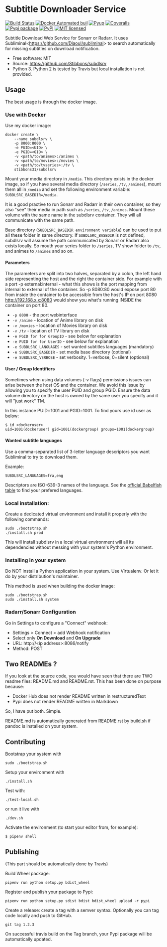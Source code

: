 <!--   'README.md' is automatically generated by 'build.sh' using 'pandoc'.
                         Edit 'README.rst' instead !                         -->
Subtitle Downloader Service
===========================

[![Build Status](https://travis-ci.org/Stibbons/subdlsrv.svg?branch=master)](https://travis-ci.org/Stibbons/subdlsrv) [![Docker Automated buil](https://img.shields.io/docker/build/stibbons31/subdlsrv.svg)](https://hub.docker.com/r/stibbons31/subdlsrv/builds/) [![Pyup](https://pyup.io/repos/github/Stibbons/subdlsrv/shield.svg)](https://pyup.io/repos/github/Stibbons/subdlsrv/) [![Coveralls](https://coveralls.io/repos/github/Stibbons/subdlsrv/badge.svg)](https://coveralls.io/github/Stibbons/subdlsrv) [![Pypi package](https://badge.fury.io/py/subdlsrv.svg)](https://pypi.python.org/pypi/subdlsrv/) [![PyPI](https://img.shields.io/pypi/pyversions/subdlsrv.svg)](https://pypi.python.org/pypi/subdlsrv/) [![MIT licensed](https://img.shields.io/badge/license-MIT-blue.svg)](./LICENSE)

Subtitle Download Web Service for Sonarr or Radarr. It uses Subliminal&lt;https://github.com/Diaoul/subliminal&gt; to search automatically for missing subtitles on download notification.

-   Free software: MIT
-   Source: <https://github.com/Stibbons/subdlsrv>
-   Python 3. Python 2 is tested by Travis but local installation is not provided.

Usage
-----

The best usage is through the docker image.

### Use with Docker

Use my docker image:

    docker create \
        --name subdlsrv \
        -p 8000:8000 \
        -e PUID=<UID> \
        -e PGID=<GID> \
        -v <path/to/animes>:/animes \
        -v <path/to/movies>:/movies \
        -v <path/to/tvseries>:/tv \
        stibbons31/subdlsrv

Mount your media directory in `/media`. This directory exists in the docker image, so if you have several media directory (`/series`, `/tv`, `/animes`), mount them all in `/media` and set the following environment variable: `SUBDLSRC_BASEDIR=/media`.

It is a good practive to run Sonarr and Radarr in their own container, so they also "see" their media in path such as `/series`, `/tv`, `/animes`. Mount these volume with the same name in the subdlsrv container. They will all communicate with the same path.

Base directory (`SUBDLSRC_BASEDIR environment variable`) can be used to put all these folder in same directory. If `SUBDLSRC_BASEDIR` is not defined, subdlsrv will assume the path communicated by Sonarr or Radarr also exists locally. So mouth your series folder to `/series`, TV show folder to `/tv`, and animes to `/animes` and so on.

#### Parameters

The parameters are split into two halves, separated by a colon, the left hand side representing the host and the right the container side. For example with a port -p external:internal - what this shows is the port mapping from internal to external of the container. So -p 8080:80 would expose port 80 from inside the container to be accessible from the host's IP on port 8080 <http://192.168.x.x:8080> would show you what's running INSIDE the container on port 80.

-   `-p 8000` - the port webinterface
-   `-v /anime` - location of Anime library on disk
-   `-v /movies` - location of Movies library on disk
-   `-v /tv` - location of TV library on disk
-   `-e PGID for for GroupID` - see below for explanation
-   `-e PUID for for UserID` - see below for explanation
-   `-e SUBDLSRC_LANGUAGES` - set wanted subtitles languages (mandatory)
-   `-e SUBDLSRC_BASEDIR` - set media base directory (optional)
-   `-e SUBDLSRC_VERBOSE` - set verbosity. 1=verbose, 0=silent (optional)

#### User / Group Identifiers

Sometimes when using data volumes (-v flags) permissions issues can arise between the host OS and the container. We avoid this issue by allowing you to specify the user PUID and group PGID. Ensure the data volume directory on the host is owned by the same user you specify and it will "just work" TM.

In this instance PUID=1001 and PGID=1001. To find yours use id user as below:

    $ id <dockeruser>
    uid=1001(dockeruser) gid=1001(dockergroup) groups=1001(dockergroup)

#### Wanted subtitle languages

Use a comma-separated list of 3-letter language descriptors you want Subliminal to try to download them.

Example:

    SUBDLSRC_LANGUAGES=fra,eng

Descriptors are ISO-639-3 names of the language. See the [official Babelfish table](https://github.com/Diaoul/babelfish/blob/f403000dd63092cfaaae80be9f309fd85c7f20c9/babelfish/data/iso-639-3.tab) to find your prefered languages.

### Local installation:

Create a dedicated virtual environment and install it properly with the following commands:

    sudo ./bootstrap.sh
    ./install.sh prod

This will install subdlsrv in a local virtual environment will all its dependencies without messing with your system's Python environment.

### Installing in your system

Do NOT install a Python application in your system. Use Virtualenv. Or let it do by your distribution's maintainer.

This method is used when building the docker image:

    sudo ./bootstrap.sh
    sudo ./install.sh system

### Radarr/Sonarr Configuration

Go in Settings to configure a "Connect" webhook:

-   Settings &gt; Connect &gt; add Webhook notification
-   Select only **On Download** and **On Upgrade**
-   URL: http://&lt;ip address&gt;:8086/notify
-   Method: POST

Two READMEs ?
-------------

If you look at the source code, you would have seen that there are TWO readme files: README.md and README.rst. This has been done on purpose because:

-   Docker Hub does not render README written in restructuredText
-   Pypi does not render README written in Markdown

So, I have put both. Simple.

README.md is automatically generated from README.rst by build.sh if pandoc is installed on your system.

Contributing
------------

Bootstrap your system with

    sudo ./bootstrap.sh

Setup your environment with

    ./install.sh

Test with:

    ./test-local.sh

or run it live with

    ./dev.sh

Activate the environment (to start your editor from, for example):

    $ pipenv shell

Publishing
----------

(This part should be automatically done by Travis)

Build Wheel package:

    pipenv run python setup.py bdist_wheel

Register and publish your package to Pypi:

    pipenv run python setup.py sdist bdist bdist_wheel upload -r pypi

Create a release: create a tag with a semver syntax. Optionally you can tag code locally and push to GitHub.

    git tag 1.2.3

On successful travis build on the Tag branch, your Pypi package will be automatically updated.
